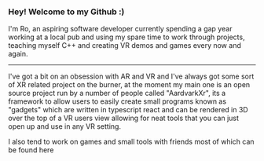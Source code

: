 ### Hey! Welcome to my Github :)

I'm Ro, an aspiring software developer currently spending a gap year working at a local pub and using my spare time to work through projects, teaching myself C++ and creating VR demos and games every now and again.

---

I've got a bit on an obsession with AR and VR and I've always got some sort of XR related project on the burner, at the moment my main one is an open source project run by a number of people called "AardvarkXr", its a framework to allow users to easily create small programs known as "gadgets" which are written in typescript react and can be rendered in 3D over the top of a VR users view allowing for neat tools that you can just open up and use in any VR setting.

I also tend to work on games and small tools with friends most of which can be found here

